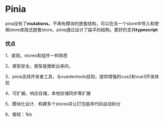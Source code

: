 # Pinia

pina没有了**mutations**。不再有模块的嵌套结构，可以在另一个store中导入和使用store来隐式嵌套store，pinia通过设计了扁平的结构。更好的支持**typescript**

### 优点

1、直观，stores和组件一样熟悉

2、类型安全，类型是推断出来的，

3、pinia支持开发者工具，与vuedevtools挂钩，提供增强的vue2和vue3开发体验

4、可扩展，响应存储，本地存储同步等扩展

5、模块化设计、构建多个stores并让打包层序代码自动拆分

6、极轻：1kb

